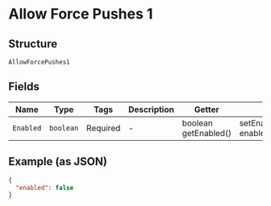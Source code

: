 
# Allow Force Pushes 1

## Structure

`AllowForcePushes1`

## Fields

| Name | Type | Tags | Description | Getter | Setter |
|  --- | --- | --- | --- | --- | --- |
| `Enabled` | `boolean` | Required | - | boolean getEnabled() | setEnabled(boolean enabled) |

## Example (as JSON)

```json
{
  "enabled": false
}
```


